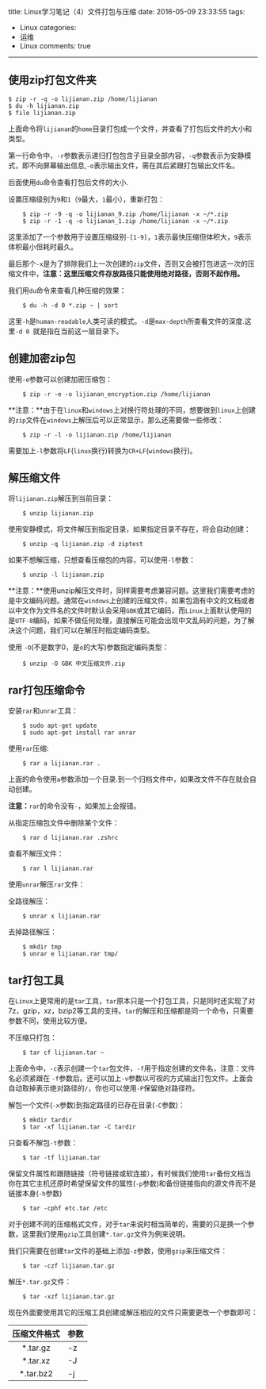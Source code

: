 title: Linux学习笔记（4）文件打包与压缩
date: 2016-05-09 23:33:55
tags:
  - Linux
categories:
  - 运维
  - Linux
comments: true
---

## 使用zip打包文件夹

```
$ zip -r -q -o lijianan.zip /home/lijianan
$ du -h lijianan.zip
$ file lijianan.zip
```

上面命令将`lijianan`的`home`目录打包成一个文件，并查看了打包后文件的大小和类型。

第一行命令中，`-r`参数表示递归打包包含子目录全部内容，`-q`参数表示为安静模式，即不向屏幕输出信息,`-o`表示输出文件，需在其后紧跟打包输出文件名。

后面使用`du`命令查看打包后文件的大小.

设置压缩级别为`9`和`1`（`9`最大，`1`最小），重新打包：

```
	$ zip -r -9 -q -o lijianan_9.zip /home/lijianan -x ~/*.zip
	$ zip -r -1 -q -o lijianan_1.zip /home/lijianan -x ~/*.zip
```

这里添加了一个参数用于设置压缩级别`-[1-9]`，`1`表示最快压缩但体积大，`9`表示体积最小但耗时最久。

最后那个`-x`是为了排除我们上一次创建的`zip`文件，否则又会被打包进这一次的压缩文件中，**注意：这里压缩文件存放路径只能使用绝对路径，否则不起作用。**

我们用`du`命令来查看几种压缩的效果：

```
	$ du -h -d 0 *.zip ~ | sort
```

这里`-h`是`human-readable`人类可读的模式。`-d`是`max-depth`所查看文件的深度.这里`-d 0 `就是指在当前这一层目录下。

## 创建加密zip包

使用`-e`参数可以创建加密压缩包：

```
	$ zip -r -e -o lijianan_encryption.zip /home/lijianan
```

**注意：**由于在`linux`和`windows`上对换行符处理的不同，想要做到`linux`上创建的`zip`文件在`windows`上解压后可以正常显示，那么还需要做一些修改：

```
	$ zip -r -l -o lijianan.zip /home/lijianan
```

需要加上`-l`参数将`LF`(`linux`换行)转换为`CR+LF`(`windows`换行)。

## 解压缩文件

将`lijianan.zip`解压到当前目录：

```
	$ unzip lijianan.zip
```

使用安静模式，将文件解压到指定目录，如果指定目录不存在，将会自动创建：

```
	$ unzip -q lijianan.zip -d ziptest
```

如果不想解压缩，只想查看压缩包的内容，可以使用`-l`参数：

```
	$ unzip -l lijianan.zip
```

**注意：**使用unzip解压文件时，同样需要考虑兼容问题。这里我们需要考虑的是中文编码问题。通常在`windows`上创建的压缩文件，如果包涵有中文的文档或者以中文作为文件名的文件时默认会采用`GBK`或其它编码，而`Linux`上面默认使用的是`UTF-8`编码，如果不做任何处理，直接解压可能会出现中文乱码的问题，为了解决这个问题，我们可以在解压时指定编码类型。

使用 `-O`(不是数字0，是`o`的大写)参数指定编码类型：

```
	$ unzip -O GBK 中文压缩文件.zip
```

## rar打包压缩命令

安装`rar`和`unrar`工具：

```
	$ sudo apt-get update
	$ sudo apt-get install rar unrar
```

使用`rar`压缩:

```
	$ rar a lijianan.rar .
```

上面的命令使用`a`参数添加一个目录.到一个归档文件中，如果改文件不存在就会自动创建。

**注意：**`rar`的命令没有`-`，如果加上会报错。

从指定压缩包文件中删除某个文件：

```
	$ rar d lijianan.rar .zshrc
```

查看不解压文件：

```
	$ rar l lijianan.rar
```

使用`unrar`解压`rar`文件：

全路径解压：

```
	$ unrar x lijianan.rar
```

去掉路径解压：

```
	$ mkdir tmp
	$ unrar e lijianan.rar tmp/
```

## tar打包工具

在`Linux`上更常用的是`tar`工具，`tar`原本只是一个打包工具，只是同时还实现了对7z，gzip，xz，bzip2等工具的支持。`tar`的解压和压缩都是同一个命令，只需要参数不同，使用比较方便。

不压缩只打包：

```
	$ tar cf lijianan.tar ~
```

上面命令中，`-c`表示创建一个`tar`包文件，`-f`用于指定创建的文件名，注意：文件名必须紧跟在 `-f`参数后。还可以加上`-v`参数以可视的方式输出打包文件。上面会自动取掉表示绝对路径的`/`，你也可以使用`-P`保留绝对路径符。

解包一个文件(`-x`参数)到指定路径的已存在目录(`-C`参数)：

```
	$ mkdir tardir
	$ tar -xf lijianan.tar -C tardir
```

只查看不解包`-t`参数：

```
	$ tar -tf lijianan.tar
```
保留文件属性和跟随链接（符号链接或软连接），有时候我们使用`tar`备份文档当你在其它主机还原时希望保留文件的属性(`-p`参数)和备份链接指向的源文件而不是链接本身(`-h`参数)

```
	$ tar -cphf etc.tar /etc
```

对于创建不同的压缩格式文件，对于`tar`来说时相当简单的，需要的只是换一个参数，这里我们使用`gzip`工具创建`*.tar.gz`文件为例来说明。

我们只需要在创建`tar`文件的基础上添加`-z`参数，使用`gzip`来压缩文件：

```
	$ tar -czf lijianan.tar.gz
```

解压`*.tar.gz`文件：

```
	$ tar -xzf lijianan.tar.gz
```

现在外面要使用其它的压缩工具创建或解压相应的文件只需要更改一个参数即可：

|压缩文件格式	|	参数|
|:--:|:--|
|*.tar.gz 	|	-z|
|*.tar.xz 	|	-J|
|*.tar.bz2	|	-j|
